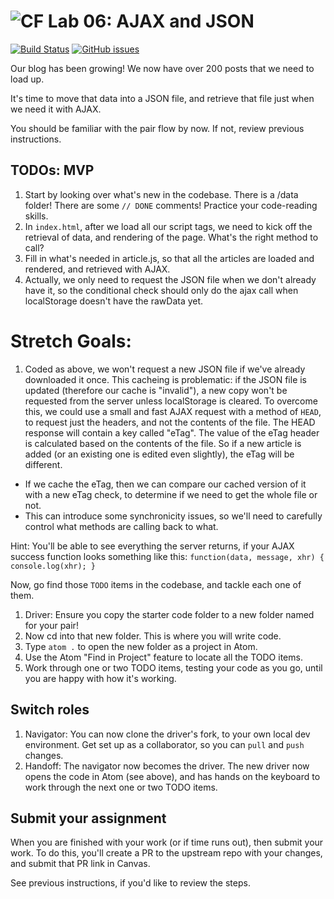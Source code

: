 ![CF](https://i.imgur.com/7v5ASc8.png)  Lab 06: AJAX and JSON
=======
[![Build Status](https://travis-ci.org/codefellows-seattle-301d9/06-ajax-and-json.svg?branch=master)](https://travis-ci.org/codefellows-seattle-301d9/06-ajax-and-json) [![GitHub issues](https://img.shields.io/badge/Stuck%3F-Ask%20for%20Help!-orange.svg)](https://github.com/codefellows/seattle-301d7/issues/new)

Our blog has been growing! We now have over 200 posts that we need to load up.

It's time to move that data into a JSON file, and retrieve that file just when we need it with AJAX.

You should be familiar with the pair flow by now. If not, review previous instructions.

## TODOs: MVP
1. Start by looking over what's new in the codebase. There is a /data folder! There are some `// DONE` comments! Practice your code-reading skills.
1. In `index.html`, after we load all our script tags, we need to kick off the retrieval of data, and rendering of the page. What's the right method to call?
1. Fill in what's needed in article.js, so that all the articles are loaded and rendered, and retrieved with AJAX.
1. Actually, we only need to request the JSON file when we don't already have it, so the conditional check should only do the ajax call when localStorage doesn't have the rawData yet.

# Stretch Goals:
1. Coded as above, we won't request a new JSON file if we've already downloaded it once. This cacheing is problematic: if the JSON file is updated (therefore our cache is "invalid"), a new copy won't be requested from the server unless localStorage is cleared. To overcome this, we could use a small and fast AJAX request with a method of `HEAD`, to request just the headers, and not the contents of the file. The HEAD response will contain a key called "eTag". The value of the eTag header is calculated based on the contents of the file. So if a new article is added (or an existing one is edited even slightly), the eTag will be different.
  - If we cache the eTag, then we can compare our cached version of it with a new eTag check, to determine if we need to get the whole file or not.
  - This can introduce some synchronicity issues, so we'll need to carefully control what methods are calling back to what.

Hint: You'll be able to see everything the server returns, if your AJAX success function looks something like this:
`function(data, message, xhr) {
  console.log(xhr);
}`

Now, go find those `TODO` items in the codebase, and tackle each one of them.

1. Driver: Ensure you copy the starter code folder to a new folder named for your pair!
1. Now cd into that new folder. This is where you will write code.
1. Type `atom .` to open the new folder as a project in Atom.
1. Use the Atom "Find in Project" feature to locate all the TODO items.
1. Work through one or two TODO items, testing your code as you go, until you are happy with how it's working.

## Switch roles
1. Navigator: You can now clone the driver's fork, to your own local dev environment. Get set up as a collaborator, so you can `pull` and `push` changes.
1. Handoff: The navigator now becomes the driver. The new driver now opens the code in Atom (see above), and has hands on the keyboard to work through the next one or two TODO items.

## Submit your assignment

When you are finished with your work (or if time runs out), then submit your work. To do this, you'll create a PR to the upstream repo with your changes, and submit that PR link in Canvas.

See previous instructions, if you'd like to review the steps.
